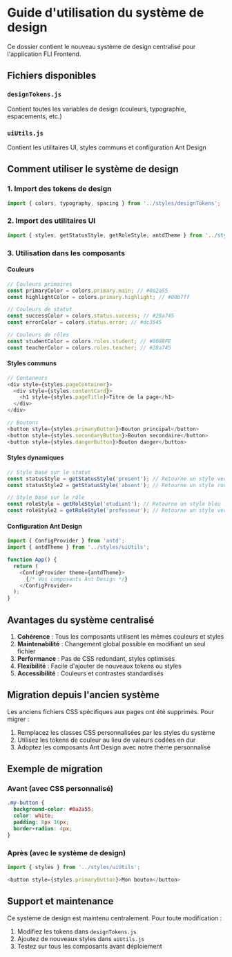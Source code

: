 # Guide d'utilisation du système de design

Ce dossier contient le nouveau système de design centralisé pour l'application FLI Frontend.

## Fichiers disponibles

### `designTokens.js`
Contient toutes les variables de design (couleurs, typographie, espacements, etc.)

### `uiUtils.js`
Contient les utilitaires UI, styles communs et configuration Ant Design

## Comment utiliser le système de design

### 1. Import des tokens de design
```javascript
import { colors, typography, spacing } from '../styles/designTokens';
```

### 2. Import des utilitaires UI
```javascript
import { styles, getStatusStyle, getRoleStyle, antdTheme } from '../styles/uiUtils';
```

### 3. Utilisation dans les composants

#### Couleurs
```javascript
// Couleurs primaires
const primaryColor = colors.primary.main; // #0a2a55
const highlightColor = colors.primary.highlight; // #00b7ff

// Couleurs de statut
const successColor = colors.status.success; // #28a745
const errorColor = colors.status.error; // #dc3545

// Couleurs de rôles
const studentColor = colors.roles.student; // #0088FE
const teacherColor = colors.roles.teacher; // #28a745
```

#### Styles communs
```javascript
// Conteneurs
<div style={styles.pageContainer}>
  <div style={styles.contentCard}>
    <h1 style={styles.pageTitle}>Titre de la page</h1>
  </div>
</div>

// Boutons
<button style={styles.primaryButton}>Bouton principal</button>
<button style={styles.secondaryButton}>Bouton secondaire</button>
<button style={styles.dangerButton}>Bouton danger</button>
```

#### Styles dynamiques
```javascript
// Style basé sur le statut
const statusStyle = getStatusStyle('present'); // Retourne un style vert
const statusStyle2 = getStatusStyle('absent'); // Retourne un style rouge

// Style basé sur le rôle
const roleStyle = getRoleStyle('etudiant'); // Retourne un style bleu
const roleStyle2 = getRoleStyle('professeur'); // Retourne un style vert
```

#### Configuration Ant Design
```javascript
import { ConfigProvider } from 'antd';
import { antdTheme } from '../styles/uiUtils';

function App() {
  return (
    <ConfigProvider theme={antdTheme}>
      {/* Vos composants Ant Design */}
    </ConfigProvider>
  );
}
```

## Avantages du système centralisé

1. **Cohérence** : Tous les composants utilisent les mêmes couleurs et styles
2. **Maintenabilité** : Changement global possible en modifiant un seul fichier
3. **Performance** : Pas de CSS redondant, styles optimisés
4. **Flexibilité** : Facile d'ajouter de nouveaux tokens ou styles
5. **Accessibilité** : Couleurs et contrastes standardisés

## Migration depuis l'ancien système

Les anciens fichiers CSS spécifiques aux pages ont été supprimés. Pour migrer :

1. Remplacez les classes CSS personnalisées par les styles du système
2. Utilisez les tokens de couleur au lieu de valeurs codées en dur
3. Adoptez les composants Ant Design avec notre thème personnalisé

## Exemple de migration

### Avant (avec CSS personnalisé)
```css
.my-button {
  background-color: #0a2a55;
  color: white;
  padding: 8px 16px;
  border-radius: 4px;
}
```

### Après (avec le système de design)
```javascript
import { styles } from '../styles/uiUtils';

<button style={styles.primaryButton}>Mon bouton</button>
```

## Support et maintenance

Ce système de design est maintenu centralement. Pour toute modification :
1. Modifiez les tokens dans `designTokens.js`
2. Ajoutez de nouveaux styles dans `uiUtils.js`
3. Testez sur tous les composants avant déploiement

